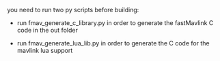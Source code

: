 you need to run two py scripts before building:

- run fmav_generate_c_library.py in order to generate the fastMavlink C code in the out folder

- run fmav_generate_lua_lib.py in order to generate the C code for the mavlink lua support


